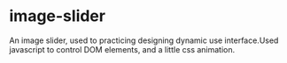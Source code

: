 # image-slider
An image slider, used to practicing designing dynamic use interface.Used javascript to control DOM elements, and a little css animation.
